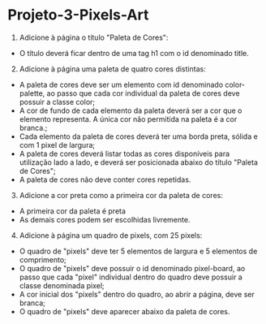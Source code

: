 # Projeto-3-Pixels-Art

1. Adicione à página o título "Paleta de Cores":
- O título deverá ficar dentro de uma tag h1 com o id denominado title.

2. Adicione à página uma paleta de quatro cores distintas:
- A paleta de cores deve ser um elemento com id denominado color-palette, ao passo que cada cor individual da paleta de cores deve possuir a classe color;
- A cor de fundo de cada elemento da paleta deverá ser a cor que o elemento representa. A única cor não permitida na paleta é a cor branca.;
- Cada elemento da paleta de cores deverá ter uma borda preta, sólida e com 1 pixel de largura;
- A paleta de cores deverá listar todas as cores disponíveis para utilização lado a lado, e deverá ser posicionada abaixo do título "Paleta de Cores";
- A paleta de cores não deve conter cores repetidas.

3. Adicione a cor preta como a primeira cor da paleta de cores:
- A primeira cor da paleta é preta
- As demais cores podem ser escolhidas livremente.

4. Adicione à página um quadro de pixels, com 25 pixels:
- O quadro de "pixels" deve ter 5 elementos de largura e 5 elementos de comprimento;
- O quadro de "pixels" deve possuir o id denominado pixel-board, ao passo que cada "pixel" individual dentro do quadro deve possuir a classe denominada pixel;
- A cor inicial dos "pixels" dentro do quadro, ao abrir a página, deve ser branca;
- O quadro de "pixels" deve aparecer abaixo da paleta de cores.